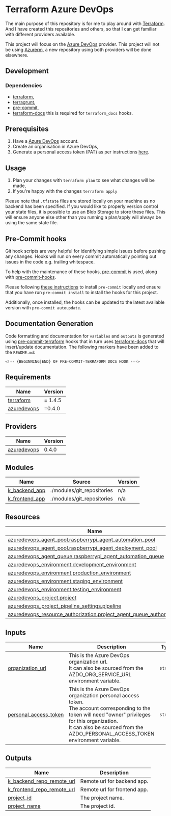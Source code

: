 # Terraform Azure DevOps

The main purpose of this repository is for me to play around with [Terraform](https://www.terraform.io/). And I have created this repositories and others, so that I can get familiar with different providers available.

This project will focus on the [Azure DevOps](https://github.com/microsoft/terraform-provider-azuredevops) provider. This project will not be using [Azurerm](https://github.com/hashicorp/terraform-provider-azurerm), a new repository using both providers will be done elsewhere.

## Development

### Dependencies

- [terraform](https://www.terraform.io/),
- [terragrunt](https://terragrunt.gruntwork.io/),
- [pre-commit](https://pre-commit.com/),
- [terraform-docs](https://terraform-docs.io/) this is required for `terraform_docs` hooks.

## Prerequisites

1. Have a [Azure DevOps](https://digitalocean.com) account. 
2. Create an organisation in Azure DevOps,
3. Generate a personal access token (PAT) as per instructions [here](https://registry.terraform.io/providers/microsoft/azuredevops/latest/docs/guides/authenticating_using_the_personal_access_token).

## Usage

1. Plan your changes with `terraform plan` to see what changes will be made,
2. If you're happy with the changes `terraform apply`

Please note that `.tfstate` files are stored locally on your machine as no backend has been specified. If you would like to properly version control your state files, it is possible to use an Blob Storage to store these files. This will ensure anyone else other than you running a plan/apply will always be using the same state file.

## Pre-Commit hooks

Git hook scripts are very helpful for identifying simple issues before pushing any changes. Hooks will run on every commit automatically pointing out issues in the code e.g. trailing whitespace.

To help with the maintenance of these hooks, [pre-commit](https://pre-commit.com/) is used, along with [pre-commit-hooks](https://pre-commit.com/#install).

Please following [these instructions](https://pre-commit.com/#install) to install `pre-commit` locally and ensure that you have run `pre-commit install` to install the hooks for this project.

Additionally, once installed, the hooks can be updated to the latest available version with `pre-commit autoupdate`.

## Documentation Generation

Code formatting and documentation for `variables` and `outputs` is generated using [pre-commit-terraform](https://github.com/antonbabenko/pre-commit-terraform/releases) hooks that in turn uses [terraform-docs](https://github.com/terraform-docs/terraform-docs) that will insert/update documentation. The following markers have been added to the `README.md`:
```
<!-- {BEGINNING|END} OF PRE-COMMIT-TERRAFORM DOCS HOOK --->
```
<!-- BEGINNING OF PRE-COMMIT-TERRAFORM DOCS HOOK --->
## Requirements

| Name | Version |
|------|---------|
| <a name="requirement_terraform"></a> [terraform](#requirement\_terraform) | = 1.4.5 |
| <a name="requirement_azuredevops"></a> [azuredevops](#requirement\_azuredevops) | =0.4.0 |

## Providers

| Name | Version |
|------|---------|
| <a name="provider_azuredevops"></a> [azuredevops](#provider\_azuredevops) | 0.4.0 |

## Modules

| Name | Source | Version |
|------|--------|---------|
| <a name="module_k_backend_app"></a> [k\_backend\_app](#module\_k\_backend\_app) | ./modules/git_repositories | n/a |
| <a name="module_k_frontend_app"></a> [k\_frontend\_app](#module\_k\_frontend\_app) | ./modules/git_repositories | n/a |

## Resources

| Name | Type |
|------|------|
| [azuredevops_agent_pool.raspberrypi_agent_automation_pool](https://registry.terraform.io/providers/microsoft/azuredevops/0.4.0/docs/resources/agent_pool) | resource |
| [azuredevops_agent_pool.raspberrypi_agent_deployment_pool](https://registry.terraform.io/providers/microsoft/azuredevops/0.4.0/docs/resources/agent_pool) | resource |
| [azuredevops_agent_queue.raspberrypi_agent_automation_queue](https://registry.terraform.io/providers/microsoft/azuredevops/0.4.0/docs/resources/agent_queue) | resource |
| [azuredevops_environment.development_environment](https://registry.terraform.io/providers/microsoft/azuredevops/0.4.0/docs/resources/environment) | resource |
| [azuredevops_environment.production_environment](https://registry.terraform.io/providers/microsoft/azuredevops/0.4.0/docs/resources/environment) | resource |
| [azuredevops_environment.staging_environment](https://registry.terraform.io/providers/microsoft/azuredevops/0.4.0/docs/resources/environment) | resource |
| [azuredevops_environment.testing_environment](https://registry.terraform.io/providers/microsoft/azuredevops/0.4.0/docs/resources/environment) | resource |
| [azuredevops_project.project](https://registry.terraform.io/providers/microsoft/azuredevops/0.4.0/docs/resources/project) | resource |
| [azuredevops_project_pipeline_settings.pipeline](https://registry.terraform.io/providers/microsoft/azuredevops/0.4.0/docs/resources/project_pipeline_settings) | resource |
| [azuredevops_resource_authorization.project_agent_queue_authorization](https://registry.terraform.io/providers/microsoft/azuredevops/0.4.0/docs/resources/resource_authorization) | resource |

## Inputs

| Name | Description | Type | Default | Required |
|------|-------------|------|---------|:--------:|
| <a name="input_organization_url"></a> [organization\_url](#input\_organization\_url) | This is the Azure DevOps organization url. <br>It can also be sourced from the AZDO\_ORG\_SERVICE\_URL environment variable. | `string` | n/a | yes |
| <a name="input_personal_access_token"></a> [personal\_access\_token](#input\_personal\_access\_token) | This is the Azure DevOps organization personal access token. <br>The account corresponding to the token will need "owner" privileges for this organization. <br>It can also be sourced from the AZDO\_PERSONAL\_ACCESS\_TOKEN environment variable. | `string` | n/a | yes |

## Outputs

| Name | Description |
|------|-------------|
| <a name="output_k_backend_repo_remote_url"></a> [k\_backend\_repo\_remote\_url](#output\_k\_backend\_repo\_remote\_url) | Remote url for backend app. |
| <a name="output_k_frontend_repo_remote_url"></a> [k\_frontend\_repo\_remote\_url](#output\_k\_frontend\_repo\_remote\_url) | Remote url for frontend app. |
| <a name="output_project_id"></a> [project\_id](#output\_project\_id) | The project name. |
| <a name="output_project_name"></a> [project\_name](#output\_project\_name) | The project id. |
<!-- END OF PRE-COMMIT-TERRAFORM DOCS HOOK --->
